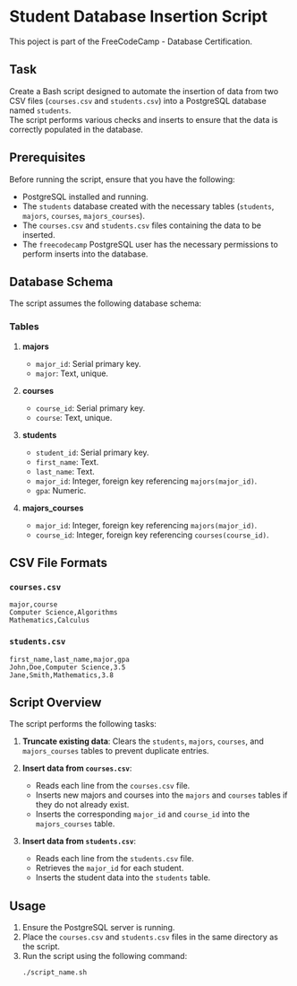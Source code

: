 # Student Database Insertion Script

This poject is part of the FreeCodeCamp - Database Certification.  

## Task
Create a Bash script designed to automate the insertion of data from two CSV files (`courses.csv` and `students.csv`) into a PostgreSQL database named `students`.  
The script performs various checks and inserts to ensure that the data is correctly populated in the database.

## Prerequisites

Before running the script, ensure that you have the following:

- PostgreSQL installed and running.
- The `students` database created with the necessary tables (`students`, `majors`, `courses`, `majors_courses`).
- The `courses.csv` and `students.csv` files containing the data to be inserted.
- The `freecodecamp` PostgreSQL user has the necessary permissions to perform inserts into the database.

## Database Schema

The script assumes the following database schema:

### Tables

1. **majors**
    - `major_id`: Serial primary key.
    - `major`: Text, unique.

2. **courses**
    - `course_id`: Serial primary key.
    - `course`: Text, unique.

3. **students**
    - `student_id`: Serial primary key.
    - `first_name`: Text.
    - `last_name`: Text.
    - `major_id`: Integer, foreign key referencing `majors(major_id)`.
    - `gpa`: Numeric.

4. **majors_courses**
    - `major_id`: Integer, foreign key referencing `majors(major_id)`.
    - `course_id`: Integer, foreign key referencing `courses(course_id)`.


## CSV File Formats

### `courses.csv`

```csv
major,course
Computer Science,Algorithms
Mathematics,Calculus
```
### `students.csv`
```csv
first_name,last_name,major,gpa
John,Doe,Computer Science,3.5
Jane,Smith,Mathematics,3.8
```


## Script Overview

The script performs the following tasks:

1. **Truncate existing data**: Clears the `students`, `majors`, `courses`, and `majors_courses` tables to prevent duplicate entries.

2. **Insert data from `courses.csv`**:
    - Reads each line from the `courses.csv` file.
    - Inserts new majors and courses into the `majors` and `courses` tables if they do not already exist.
    - Inserts the corresponding `major_id` and `course_id` into the `majors_courses` table.

3. **Insert data from `students.csv`**:
    - Reads each line from the `students.csv` file.
    - Retrieves the `major_id` for each student.
    - Inserts the student data into the `students` table.

## Usage

1. Ensure the PostgreSQL server is running.
2. Place the `courses.csv` and `students.csv` files in the same directory as the script.
3. Run the script using the following command:
    ```bash
    ./script_name.sh
    ```



